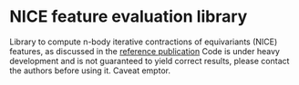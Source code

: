 NICE feature evaluation library
===============================

Library to compute n-body iterative contractions of equivariants (NICE) features, 
as discussed in the [reference publication](https://arxiv.org/abs/2007.03407)
Code is under heavy development and is not guaranteed to yield correct results,
please contact the authors before using it. Caveat emptor. 
